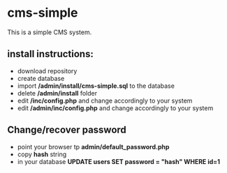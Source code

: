 # cms-simple
This is a simple CMS system.

## install instructions:
 - download repository
 - create database
 - import **/admin/install/cms-simple.sql** to the database
 - delete **/admin/install** folder
 - edit **/inc/config.php** and change accordingly to your system
 - edit **/admin/inc/config.php** and change accordingly to your system
 
## Change/recover password
- point your browser tp **admin/default_password.php**
- copy **hash** string
- in your database **UPDATE users SET password = "hash" WHERE id=1** 
